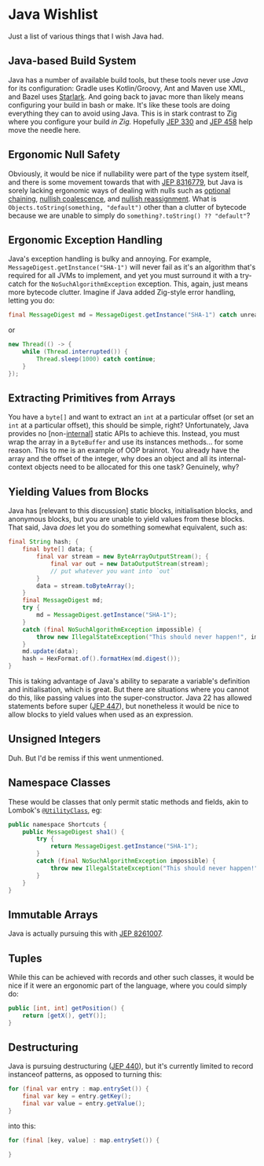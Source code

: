 # Java Wishlist
Just a list of various things that I wish Java had.

## Java-based Build System
Java has a number of available build tools, but these tools never use *Java* for its configuration: Gradle uses Kotlin/Groovy, Ant and Maven use XML, and Bazel uses [Starlark](https://github.com/bazelbuild/starlark). And going back to javac more than likely means configuring your build in bash or make. It's like these tools are doing everything they can to avoid using Java. This is in stark contrast to Zig where you configure your build *in Zig.* Hopefully [JEP 330](https://openjdk.org/jeps/330) and [JEP 458](https://openjdk.org/jeps/458) help move the needle here.

## Ergonomic Null Safety
Obviously, it would be nice if nullability were part of the type system itself, and there is some movement towards that with [JEP 8316779](https://openjdk.org/jeps/8316779), but Java is sorely lacking ergonomic ways of dealing with nulls such as [optional chaining](https://developer.mozilla.org/en-US/docs/Web/JavaScript/Reference/Operators/Optional_chaining), [nullish coalescence](https://developer.mozilla.org/en-US/docs/Web/JavaScript/Reference/Operators/Nullish_coalescing), and [nullish reassignment](https://developer.mozilla.org/en-US/docs/Web/JavaScript/Reference/Operators/Nullish_coalescing_assignment). What is `Objects.toString(something, "default")` other than a clutter of bytecode because we are unable to simply do `something?.toString() ?? "default"`?

## Ergonomic Exception Handling
Java's exception handling is bulky and annoying. For example, `MessageDigest.getInstance("SHA-1")` will never fail as it's an algorithm that's required for all JVMs to implement, and yet you must surround it with a try-catch for the `NoSuchAlgorithmException` exception. This, again, just means more bytecode clutter. Imagine if Java added Zig-style error handling, letting you do:
```java
final MessageDigest md = MessageDigest.getInstance("SHA-1") catch unreachable;
```
or
```java
new Thread(() -> {
	while (Thread.interrupted()) {
		Thread.sleep(1000) catch continue;
	}
});
```

## Extracting Primitives from Arrays
You have a `byte[]` and want to extract an `int` at a particular offset (or set an `int` at a particular offset), this should be simple, right? Unfortunately, Java provides no [non-[internal](https://github.com/openjdk/jdk/blob/master/src/java.base/share/classes/jdk/internal/util/ByteArray.java)] static APIs to achieve this. Instead, you must wrap the array in a `ByteBuffer` and use its instances methods... for some reason. This to me is an example of OOP brainrot. You already have the array and the offset of the integer, why does an object and all its internal-context objects need to be allocated for this one task? Genuinely, why?

## Yielding Values from Blocks
Java has [relevant to this discussion] static blocks, initialisation blocks, and anonymous blocks, but you are unable to yield values from these blocks. That said, Java *does* let you do something somewhat equivalent, such as:
```java
final String hash; {
	final byte[] data; {
		final var stream = new ByteArrayOutputStream(); {
			final var out = new DataOutputStream(stream);
			// put whatever you want into `out`
		}
		data = stream.toByteArray();
	}
	final MessageDigest md;
	try {
		md = MessageDigest.getInstance("SHA-1");
	}
	catch (final NoSuchAlgorithmException impossible) {
		throw new IllegalStateException("This should never happen!", impossible);
	}
	md.update(data);
	hash = HexFormat.of().formatHex(md.digest());
}
```
This is taking advantage of Java's ability to separate a variable's definition and initialisation, which is great. But there are situations where you cannot do this, like passing values into the super-constructor. Java 22 has allowed statements before super ([JEP 447](https://openjdk.org/jeps/447)), but nonetheless it would be nice to allow blocks to yield values when used as an expression. 

## Unsigned Integers
Duh. But I'd be remiss if this went unmentioned.

## Namespace Classes
These would be classes that only permit static methods and fields, akin to Lombok's [`@UtilityClass`](https://projectlombok.org/features/experimental/UtilityClass), eg:
```java
public namespace Shortcuts {
	public MessageDigest sha1() {
		try {
			return MessageDigest.getInstance("SHA-1");
		}
		catch (final NoSuchAlgorithmException impossible) {
			throw new IllegalStateException("This should never happen!", impossible);
		}
	}
}
```

## Immutable Arrays
Java is actually pursuing this with [JEP 8261007](https://openjdk.org/jeps/8261007).

## Tuples
While this can be achieved with records and other such classes, it would be nice if it were an ergonomic part of the language, where you could simply do:
```java
public [int, int] getPosition() {
	return [getX(), getY()];
} 
```

## Destructuring
Java is pursuing destructuring ([JEP 440](https://openjdk.org/jeps/440)), but it's currently limited to record instanceof patterns, as opposed to turning this:
```java
for (final var entry : map.entrySet()) {
	final var key = entry.getKey();
	final var value = entry.getValue();
}
```
into this:
```java
for (final [key, value] : map.entrySet()) {

}
```
